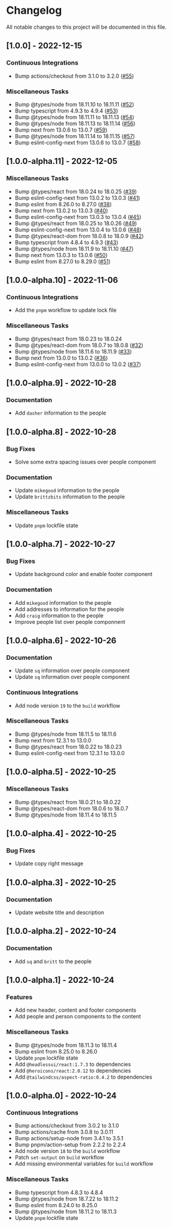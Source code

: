 # Changelog

All notable changes to this project will be documented in this file.

## [1.0.0] - 2022-12-15

### <!-- 07 -->Continuous Integrations

- Bump actions/checkout from 3.1.0 to 3.2.0 ([#55](https://github.com/orhun/git-cliff/issues/55))

### <!-- 08 -->Miscellaneous Tasks

- Bump @types/node from 18.11.10 to 18.11.11 ([#52](https://github.com/orhun/git-cliff/issues/52))
- Bump typescript from 4.9.3 to 4.9.4 ([#53](https://github.com/orhun/git-cliff/issues/53))
- Bump @types/node from 18.11.11 to 18.11.13 ([#54](https://github.com/orhun/git-cliff/issues/54))
- Bump @types/node from 18.11.13 to 18.11.14 ([#56](https://github.com/orhun/git-cliff/issues/56))
- Bump next from 13.0.6 to 13.0.7 ([#59](https://github.com/orhun/git-cliff/issues/59))
- Bump @types/node from 18.11.14 to 18.11.15 ([#57](https://github.com/orhun/git-cliff/issues/57))
- Bump eslint-config-next from 13.0.6 to 13.0.7 ([#58](https://github.com/orhun/git-cliff/issues/58))

## [1.0.0-alpha.11] - 2022-12-05

### <!-- 08 -->Miscellaneous Tasks

- Bump @types/react from 18.0.24 to 18.0.25 ([#39](https://github.com/orhun/git-cliff/issues/39))
- Bump eslint-config-next from 13.0.2 to 13.0.3 ([#41](https://github.com/orhun/git-cliff/issues/41))
- Bump eslint from 8.26.0 to 8.27.0 ([#38](https://github.com/orhun/git-cliff/issues/38))
- Bump next from 13.0.2 to 13.0.3 ([#40](https://github.com/orhun/git-cliff/issues/40))
- Bump eslint-config-next from 13.0.3 to 13.0.4 ([#45](https://github.com/orhun/git-cliff/issues/45))
- Bump @types/react from 18.0.25 to 18.0.26 ([#49](https://github.com/orhun/git-cliff/issues/49))
- Bump eslint-config-next from 13.0.4 to 13.0.6 ([#48](https://github.com/orhun/git-cliff/issues/48))
- Bump @types/react-dom from 18.0.8 to 18.0.9 ([#42](https://github.com/orhun/git-cliff/issues/42))
- Bump typescript from 4.8.4 to 4.9.3 ([#43](https://github.com/orhun/git-cliff/issues/43))
- Bump @types/node from 18.11.9 to 18.11.10 ([#47](https://github.com/orhun/git-cliff/issues/47))
- Bump next from 13.0.3 to 13.0.6 ([#50](https://github.com/orhun/git-cliff/issues/50))
- Bump eslint from 8.27.0 to 8.29.0 ([#51](https://github.com/orhun/git-cliff/issues/51))

## [1.0.0-alpha.10] - 2022-11-06

### <!-- 07 -->Continuous Integrations

- Add the `pnpm` workflow to update lock file

### <!-- 08 -->Miscellaneous Tasks

- Bump @types/react from 18.0.23 to 18.0.24
- Bump @types/react-dom from 18.0.7 to 18.0.8 ([#32](https://github.com/orhun/git-cliff/issues/32))
- Bump @types/node from 18.11.6 to 18.11.9 ([#33](https://github.com/orhun/git-cliff/issues/33))
- Bump next from 13.0.0 to 13.0.2 ([#36](https://github.com/orhun/git-cliff/issues/36))
- Bump eslint-config-next from 13.0.0 to 13.0.2 ([#37](https://github.com/orhun/git-cliff/issues/37))

## [1.0.0-alpha.9] - 2022-10-28

### <!-- 05 -->Documentation

- Add `dasher` information to the people

## [1.0.0-alpha.8] - 2022-10-28

### <!-- 02 -->Bug Fixes

- Solve some extra spacing issues over people component

### <!-- 05 -->Documentation

- Update `mikegood` information to the people
- Update `brittzbits` information to the people

### <!-- 08 -->Miscellaneous Tasks

- Update `pnpm` lockfile state

## [1.0.0-alpha.7] - 2022-10-27

### <!-- 02 -->Bug Fixes

- Update background color and enable footer component

### <!-- 05 -->Documentation

- Add `mikegood` information to the people
- Add addresses to information for the people
- Add `craig` information to the people
- Improve people list over people componnent

## [1.0.0-alpha.6] - 2022-10-26

### <!-- 05 -->Documentation

- Update `sq` information over people component
- Update `sq` information over people component

### <!-- 07 -->Continuous Integrations

- Add node version `19` to the `build` workflow

### <!-- 08 -->Miscellaneous Tasks

- Bump @types/node from 18.11.5 to 18.11.6
- Bump next from 12.3.1 to 13.0.0
- Bump @types/react from 18.0.22 to 18.0.23
- Bump eslint-config-next from 12.3.1 to 13.0.0

## [1.0.0-alpha.5] - 2022-10-25

### <!-- 08 -->Miscellaneous Tasks

- Bump @types/react from 18.0.21 to 18.0.22
- Bump @types/react-dom from 18.0.6 to 18.0.7
- Bump @types/node from 18.11.4 to 18.11.5

## [1.0.0-alpha.4] - 2022-10-25

### <!-- 02 -->Bug Fixes

- Update copy right message

## [1.0.0-alpha.3] - 2022-10-25

### <!-- 05 -->Documentation

- Update website title and description

## [1.0.0-alpha.2] - 2022-10-24

### <!-- 05 -->Documentation

- Add `sq` and `britt` to the people

## [1.0.0-alpha.1] - 2022-10-24

### <!-- 01 -->Features

- Add new header, content and footer components
- Add people and person components to the content

### <!-- 08 -->Miscellaneous Tasks

- Bump @types/node from 18.11.3 to 18.11.4
- Bump eslint from 8.25.0 to 8.26.0
- Update `pnpm` lockfile state
- Add `@headlessui/react:1.7.3` to dependencies
- Add `@heroicons/react:2.0.12` to dependencies
- Add `@tailwindcss/aspect-ratio:0.4.2` to dependencies

## [1.0.0-alpha.0] - 2022-10-24

### <!-- 07 -->Continuous Integrations

- Bump actions/checkout from 3.0.2 to 3.1.0
- Bump actions/cache from 3.0.8 to 3.0.11
- Bump actions/setup-node from 3.4.1 to 3.5.1
- Bump pnpm/action-setup from 2.2.2 to 2.2.4
- Add node version `18` to the `build` workflow
- Patch `set-output` on `build` workflow
- Add missing environmental variables for `build` workflow

### <!-- 08 -->Miscellaneous Tasks

- Bump typescript from 4.8.3 to 4.8.4
- Bump @types/node from 18.7.22 to 18.11.2
- Bump eslint from 8.24.0 to 8.25.0
- Bump @types/node from 18.11.2 to 18.11.3
- Update `pnpm` lockfile state

<!-- generated by git-cliff -->
